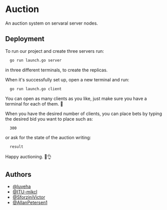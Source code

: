 
# Auction

An auction system on servaral server nodes.


## Deployment

To run our project and create three servers run:

```bash
  go run launch.go server
```
in three different terminals, to create the replicas.

When it's successfully set up, open a new terminal and run:

```bash
  go run launch.go client
```

You can open as many clients as you like, just make sure you have a terminal for each of them. 💪

When you have the desired number of clients, you can place bets by typing the desired bid you want to place such as: 

```bash
  300
```
or ask for the state of the auction writing:

```bash
  result
```

Happy auctioning. 🤠👌  

## Authors

- [@luveha](https://github.com/luveha)
- [@ITU-mikcl](https://github.com/ITU-mikcl)
- [@SforziniVictor](https://github.com/SforziniVictor)
- [@AllanPetersen1](https://github.com/AllanPetersen1)